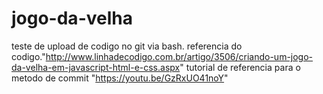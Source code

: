 # jogo-da-velha
teste de upload de codigo no git via bash.
referencia do codigo."http://www.linhadecodigo.com.br/artigo/3506/criando-um-jogo-da-velha-em-javascript-html-e-css.aspx"
tutorial de referencia para o metodo de commit "https://youtu.be/GzRxUO41noY"

